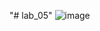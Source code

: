 "# lab_05" 
![image](https://github.com/Fedorusita/lab_05/assets/112895410/726b20ce-ebad-4b03-808d-7c6ce7955afd)
